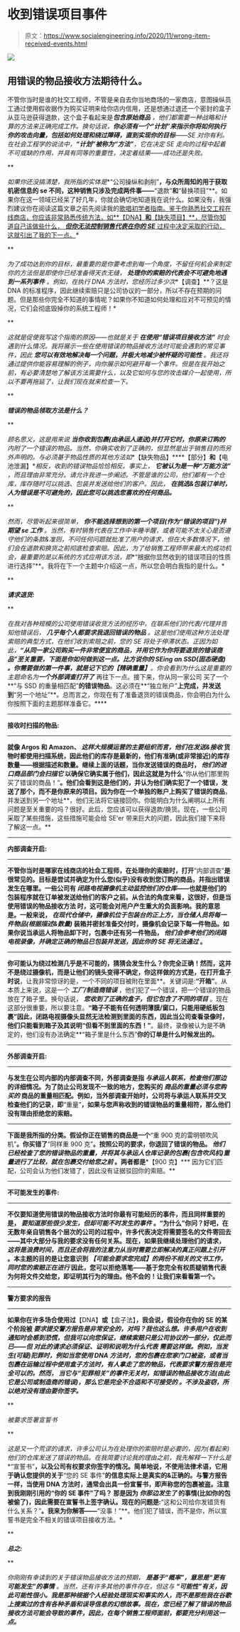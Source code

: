 # 收到错误项目事件

> 原文：<https://www.socialengineering.info/2020/11/wrong-item-received-events.html>

[![](img/09c6afa19dd9f8c03e98f5f319199563.png)](https://1.bp.blogspot.com/-K3cHnL7A_YM/X6amGpTZSsI/AAAAAAAAlhM/wB1vXxqmeR0kUHH9t8_bhOGtspO7Cn2IACLcBGAsYHQ/s226/Wrong%2BItem%2BReceived%2BEvents.%2Bwww.socialengineers.net.jpg)

## **用错误的物品接收方法期待什么。**

不管你当时是谁的社交工程师，不管是亲自去你当地商场的一家商店，意图操纵员工通过使用假收据作为购买证明来给你店内信用，还是想通过退还一个密封的盒子从亚马逊获得退款，这个盒子看起来是****包含原始商品*** ，他们都需要一种战略和计算的方法来正确完成工作。换句话说，**你必须有一个“计划”来指示你将如何执行你的攻击向量，包括如何处理和绕过障碍，直到实现你的目标**——SE 对你有利。在社会工程学的说法中，**“计划”**被称为**“方法”**，它在决定 SE 走向的过程中起着不可或缺的作用，并具有同等的重要性，决定着结果——成功还是失败。*

 **

*如果你还没搞清楚，我所指的实体是**“公司操纵和剥削”**，与众所周知的用于获取机密信息的 se 不同，这种销售只涉及完成两件事——**“退款”**和**“替换项目”**。如果你在这一领域已经呆了好几年，你就会确切地知道我在说什么。如果没有，我强烈建议你在阅读这篇文章之前先阅读我的[歌唱初学者指南。鉴于你熟悉社交工程在线商店，你应该非常熟悉传统方法，如**【DNA】**和**【缺失项目】**，尽管你知道自己该做些什么， ***但你无法控制销售代表在你的 SE*** 过程中决定采取的行动，这就引出了我的下一点。](https://www.socialengineers.net/2020/09/beginners-guide-to-seing.html)*

 **

*为了成功达到你的目标，*最重要的是你要考虑到每一个角度，不留任何机会来制定你的方法*但是即使你已经准备得天衣无缝， ***处理你的索赔的代表会不可避免地遇到一系列事件*** 。例如，在执行 DNA 方法时，您经历过多少次**【调查】**？这是 DNA 的标准程序，因此继续索赔只是公司协议的一部分，所以不存在预期的问题。但是那些你完全不知道的事情呢？如果你不知道如何处理和应对不可预见的情况，它们会彻底毁掉你的系统工程师！*

 **

*这就是促使我写这个指南的原因——也就是关于 ***在使用“错误项目接收方法”*** 时会遇到什么情况。我将展示一些在使用错误的物品接收方法时可能会遇到的常见事件，因此 ***您可以有效地解决每一个问题，并极大地减少被怀疑的可能性*** 。我还将通过提供你能容易理解的例子，向你展示如何避开每一个事件。但是在我开始之前，有必要清楚地了解该方法需要什么，以及它如何与您的攻击媒介一起使用，所以不要再拖延了，让我们现在就来检查一下。*

 **

***错误的物品领取方法是什么？***

 **

*顾名思义，这是用来说 ***当你收到包裹(由承运人递送)并打开它时，你原来订购的*** 内附了一个错误的物品。当然，你确实收到了正确的，但显然是出于销售目的而另外声明的。与必须基于物品性质的其他方法如**【缺失物品】****【部分】**和**【电池泄漏】**相反，收到的错误物品恰恰相反。事实上， ***它被认为是一种“万能方法”*** ，而且理由非常充分。请允许我进一步阐述。不管是谁的公司，他们都有一个仓库，库存随时可以挑选、包装并发送给他们的客户。因此， ***在挑选&包装订单时，人为错误是不可避免的，因此您可以挑选您喜欢的任何商品。****

 **

*然而，尽管听起来很简单， ***你不能选择想到的第一个项目(作为“错误的项目”)并期望 se 工作*** 。当然，有时销售代表在工作中半睡半醒，或者可能不太关心是否遵守他们的条款&准则，不问任何问题就批准了用户的请求，但在大多数情况下，他们会在退款和换货之前彻底检查索赔。因此，为了给销售工程师带来最大的成功机会，最重要的是以系统的方式应用该方法，即**“根据你显然收到的错误项目的性质进行选择”**。我将在下一个主题中介绍这一点，所以您会明白我指的是什么。*

 **

***请求退货:***

 **

*在我对各种规模的公司使用错误收货方法的经历中，在联系他们的代表/代理并告知他错误后， ***几乎每个人都要求我退回错误的物品*** 。这是他们使用这种方法处理索赔的典型方式，在他们收到索赔之前，您的 SE 将处于停滞状态。正因为如此，**“从同一家公司购买一件非常便宜的商品，并用它作为你将要退货的错误商品”**至关重要，下面是你如何做到这一点。比方说你的 SEing an ***SSD(固态硬盘)*** 。你需要做的第一件事，就是记下它的**【精确重量】**。你会看到为什么这是重要的主题命名为****一个外部调查打开了*** 再往下一点。接下来，你从同一家公司 买了一个**“与 SSD 的重量相匹配”**的错误物品**。这必须在**“独立账户”**上完成，并发送到**“另一个地址”**。总而言之，你现在有了准备退货的错误商品，你会明白为什么你按照下面的主题那样准备它。****

 ****

****接收时扫描的物品:****

 ****

**就像 Argos 和 Amazon、 ***这样大规模运营的主要组织而言，他们在发送&接收*** 货物时都使用扫描系统，因此他们的库存是最新的，他们有准确(或非常接近)的库存数量——根据描述和数量。继续上面的话题，当你发送错误的商品时， ***他们的进口商品部门会扫描它*** 以确保它确实属于他们，因此这就是为什么**“你从他们那里购买了错误的商品！”**。他们会看到这是他们的，并认为他们确实犯了一个错误，发送了那个，而不是你原来的项目。因为你在一个单独的账户上购买了错误的商品**，并发送到另一个地址**，他们无法将它链接回你。你能明白为什么阐明以上所有问题是至关重要的吗？很好。此后，您应该可以获得退款/换货。现在，一些公司采取了某些措施，这些措施可能会给 SE'er 带来巨大的问题，因此我们接下来将了解这一点。**

 ****

****内部调查开启:****

 ****

**不管你当时是哪家在线商店的社会工程师，在处理你的索赔时，打开**“内部调查”**是很常见的。目标是尝试并确定为什么您(似乎)没有收到您订购的商品，并指出错误发生在哪里。一些公司有 ***闭路电视摄像机主动监控他们的仓库***——也就是他们的包装程序就在订单被发送给他们的客户之前。从合法的角度来看，这很好，但是当使用错误的物品接收方法 时，这可能会对用户产生重大的负面影响。我的意思是。一般来说， ***在现代仓储中，摄像机位于包装台的正上方，当仓储人员将每一件物品(根据描述&数量)*** 装箱并密封准备交付时，摄像机会记录下每一件物品。如果你说当承运人将物品卸下时，包裹中还有另一件物品， ***他们会参考他们的闭路电视录像，并确定正确的物品已包装并发送，因此你的 SE 将无法通过*** 。**

 ****

**你可能认为绕过检测几乎是不可能的，猜猜会发生什么？你完全正确！然而，这并不是绕过摄像机，而是让他们的镜头变得不确定，你这样做的方式是，在打开盒子时说**，让我非常惊讶的是，一个不同的项目被附在里面**。关键词是:**“开箱”**。从本质上来说，这是一个 ***工厂/制造商错误*** ，他们犯了一个错误，把一个错误的物品放在了箱子里。换句话说， ***您收到了正确的盒子，但它包含了不同的项目*** 。现在这部分很重要，所以要注意。**“箱子不能有任何透明薄膜/窗口，只能用硬纸板包裹”**因此，闭路电视摄像头显然无法检测到里面的东西，因此当公司查看录像时，他们只能看到箱子及其说明**“但看不到里面的东西！”**。最终，录像被认为是不确定的，他们没有办法确定**“箱子里是什么东西”**你的订单是什么时候发出的。**

 ****

****外部调查开启:****

 ****

**与发生在公司内部的内部调查不同，外部调查是指 ***与承运人联系，检查他们那边*** 的详细情况。为了防止公司发现不一致的地方，您购买的 ***商品的重量必须与您购买的*** 商品的重量相匹配。例如，当外部调查开始时，公司将与承运人联系并交叉检查他们的记录，即**“重量”**，如果与您声称收到的错误物品的重量相符，那么他们没有理由拒绝您的索赔。**

 ****

**下面是我所指的分类。假设你正在销售的商品是一个**“重 900 克的雷明顿吹风机”**。你买错了**“同样重 900 克”**。按照公司的要求，你退回了错误的物品。 ***他们已经检查了您的错误物品的重量，并将其与承运人仓库记录的包裹(包含吹风机)重量进行了比较，就在包裹交付给您之前*** 。两者都是***【900 克】*** 因为它们匹配，公司会认为他们发错了，因此没有证据驳回你的索赔。**

 ****

****不可能发生的事件:****

 ****

**不仅要知道使用错误的物品接收方法时你最有可能经历的事件，而且同样重要的是， ***要知道那些很少发生，但却可能不时发生的事件*** 。“为什么”你问？好吧，在无数年亲自销售各个层次的公司的过程中，许多代表决定将需要签名的文件寄回去——其中大部分与我的要求没有任何关系。现在，如果我继续处理他们的请求， ***这将是浪费时间，而且还会将我的注意力从当时需要立即解决的真正问题上引开*** 。本主题的目的是让您意识到 ***【可能会要求您完成】的两份不相关的文书工作，同时您的索赔正在进行*** 因此，您可以拒绝落笔——基于您完全有权质疑销售代表为何将文件交给您，即证明其行为的理由。他不会的！让我们来看看第一个。**

 ****

**警方要求的报告**

 ****

**如果你在许多场合使用过**【DNA】**或**【盒子法】**，我会说，假设你在你的 SE 的某个阶段被 ***要求提交警方报告是非常安全的，对吗？我也这么想。许多用户在收到通知时会感到恐慌，但我可以向您保证，继续索赔只是公司协议的一部分，仅此而已——但 ***对此的请求必须保证、证明和说明为什么代表*** 需要这样做。例如，当发生(可疑)犯罪时，例如当您使用 DNA 方法时，您的包裹在您家门口被盗，或者当包裹在运输过程中使用盒子方法时，有人拿走了您的物品，代表要求警方报告是完全可以的。然而， ***当它与“犯罪相关”的事件无关时，如错误的物品接收方法(由此它是公司或制造商的错误)，那么它是完全不合适和不可接受的*** 。不涉及盗窃，所以绝对没有理由要你签字。*****

 **

*被要求签署宣誓书*

 **

*这是又一个荒谬的请求，许多公司认为在处理你的索赔时是必要的，因为(看起来)他们的仓库发送了错误的物品。在我简要讨论我的理由之前，我先解释一下什么是**“宣誓书”**，以及公司有权要求你签字的情况。简单地说，不使用法律术语，它用于确认您提供的关于**“您的 SE 事件”**的信息实际上是真实的&正确的。与警方报告一样，当使用 DNA 方法时，通常会出具一份宣誓书，即声称您的包裹被盗。注意到我刚刚引用的“你的 SE 事件”了吗？ 那是因为 ***你那边发生了*** 的事情(比如你的包被偷了)，因此需要在宣誓书上签字确认。现在的问题是:**“这和公司给你发错货有什么关系？”**。我来为你解答——**“没事！”**。他们犯了错误，而不是你，所以宣誓书是完全不相关的错误项目接收方法。*

 **

***总之:***

 **

*你刚刚有幸读到的关于错误物品接收方法的预期， ***是基于“概率”，意思是“更有可能发生”的事情*** 。当然，还有许多其他的事件存在，但这与 ***“可能性”有关，因此可能性很小。我是那种根据个人经验处理现实和事实的人，而不是那些我在谷歌上搜索过的含有各种矛盾和误导信息的幻想故事。现在，您已经了解了错误的物品接收方法可能会导致的事件，因此，在每个销售工程师面前，都要充分利用这一点。****